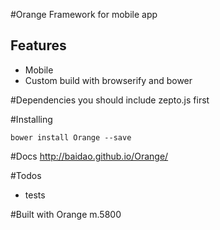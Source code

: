 #Orange
Framework for mobile app

## Features
* Mobile
* Custom build with browserify and bower

#Dependencies
you should include zepto.js first


#Installing
```
bower install Orange --save
```

#Docs
http://baidao.github.io/Orange/

#Todos
* tests

#Built with Orange
m.5800
